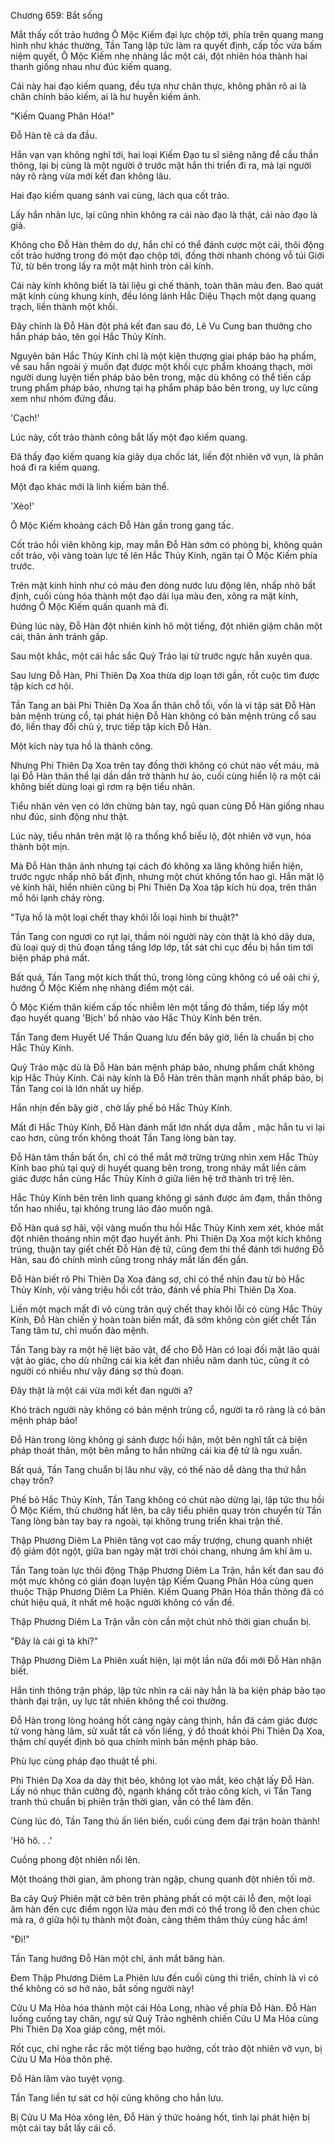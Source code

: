




Chương 659: Bắt sống


Mắt thấy cốt trảo hướng Ô Mộc Kiếm đại lực chộp tới, phía trên quang mang hình như khác thường, Tần Tang lập tức làm ra quyết định, cấp tốc vừa bấm niệm quyết, Ô Mộc Kiếm nhẹ nhàng lắc một cái, đột nhiên hóa thành hai thanh giống nhau như đúc kiếm quang.

Cái này hai đạo kiếm quang, đều tựa như chân thực, không phân rõ ai là chân chính bảo kiếm, ai là hư huyễn kiếm ảnh.

"Kiếm Quang Phân Hóa!"

Đỗ Hàn tê cả da đầu.

Hắn vạn vạn không nghĩ tới, hai loại Kiếm Đạo tu sĩ siêng năng để cầu thần thông, lại bị cùng là một người ở trước mặt hắn thi triển đi ra, mà lại người này rõ ràng vừa mới kết đan không lâu.

Hai đạo kiếm quang sánh vai cùng, lách qua cốt trảo.

Lấy hắn nhãn lực, lại cũng nhìn không ra cái nào đạo là thật, cái nào đạo là giả.

Không cho Đỗ Hàn thêm do dự, hắn chỉ có thể đánh cược một cái, thôi động cốt trảo hướng trong đó một đạo chộp tới, đồng thời nhanh chóng vỗ túi Giới Tử, từ bên trong lấy ra một mặt hình tròn cái kính.

Cái này kính không biết là tài liệu gì chế thành, toàn thân màu đen. Bao quát mặt kính cùng khung kính, đều lóng lánh Hắc Diệu Thạch một dạng quang trạch, liền thành một khối.

Đây chính là Đỗ Hàn đột phá kết đan sau đó, Lê Vu Cung ban thưởng cho hắn pháp bảo, tên gọi Hắc Thủy Kính.

Nguyên bản Hắc Thủy Kính chỉ là một kiện thượng giai pháp bảo hạ phẩm, về sau hắn ngoài ý muốn đạt được một khối cực phẩm khoáng thạch, mời người dung luyện tiến pháp bảo bên trong, mặc dù không có thể tiến cấp trung phẩm pháp bảo, nhưng tại hạ phẩm pháp bảo bên trong, uy lực cũng xem như nhóm đứng đầu.

'Cạch!'

Lúc này, cốt trảo thành công bắt lấy một đạo kiếm quang.

Đã thấy đạo kiếm quang kia giãy dụa chốc lát, liền đột nhiên vỡ vụn, là phân hoá đi ra kiếm quang.

Một đạo khác mới là linh kiếm bản thể.

'Xèo!'

Ô Mộc Kiếm khoảng cách Đỗ Hàn gần trong gang tấc.

Cốt trảo hồi viên không kịp, may mắn Đỗ Hàn sớm có phòng bị, không quản cốt trảo, vội vàng toàn lực tế lên Hắc Thủy Kính, ngăn tại Ô Mộc Kiếm phía trước.

Trên mặt kính hình như có màu đen dòng nước lưu động lên, nhấp nhô bất định, cuối cùng hóa thành một đạo dải lụa màu đen, xông ra mặt kính, hướng Ô Mộc Kiếm quấn quanh mà đi.

Đúng lúc này, Đỗ Hàn đột nhiên kinh hô một tiếng, đột nhiên giậm chân một cái, thân ảnh tránh gấp.

Sau một khắc, một cái hắc sắc Quỷ Trảo lại từ trước ngực hắn xuyên qua.

Sau lưng Đỗ Hàn, Phi Thiên Dạ Xoa thừa dịp loạn tới gần, rốt cuộc tìm được tập kích cơ hội.

Tần Tang an bài Phi Thiên Dạ Xoa ẩn thân chỗ tối, vốn là vì tập sát Đỗ Hàn bản mệnh trùng cổ, tại phát hiện Đỗ Hàn không có bản mệnh trùng cổ sau đó, liền thay đổi chủ ý, trực tiếp tập kích Đỗ Hàn.

Một kích này tựa hồ là thành công.

Nhưng Phi Thiên Dạ Xoa trên tay đồng thời không có chút nào vết máu, mà lại Đỗ Hàn thân thể lại dần dần trở thành hư ảo, cuối cùng hiển lộ ra một cái không biết dùng loại gì rơm rạ bện tiểu nhân.

Tiểu nhân vẻn vẹn có lớn chừng bàn tay, ngũ quan cùng Đỗ Hàn giống nhau như đúc, sinh động như thật.

Lúc này, tiểu nhân trên mặt lộ ra thống khổ biểu lộ, đột nhiên vỡ vụn, hóa thành bột mịn.

Mà Đỗ Hàn thân ảnh nhưng tại cách đó không xa lăng không hiển hiện, trước ngực nhấp nhô bất định, nhưng một chút không tổn hao gì. Hắn mặt lộ vẻ kinh hãi, hiển nhiên cũng bị Phi Thiên Dạ Xoa tập kích hù dọa, trên thân mồ hôi lạnh chảy ròng.

"Tựa hồ là một loại chết thay khôi lỗi loại hình bí thuật?"

Tần Tang con ngươi co rụt lại, thầm nói người này còn thật là khó dây dưa, đủ loại quỷ dị thủ đoạn tầng tầng lớp lớp, tất sát chi cục đều bị hắn tìm tới biện pháp phá mất.

Bất quá, Tần Tang một kích thất thủ, trong lòng cũng không có uể oải chi ý, hướng Ô Mộc Kiếm nhẹ nhàng điểm một cái.

Ô Mộc Kiếm thân kiếm cấp tốc nhiễm lên một tầng đỏ thắm, tiếp lấy một đạo huyết quang 'Bịch' bổ nhào vào Hắc Thủy Kính bên trên.

Tần Tang đem Huyết Uế Thần Quang lưu đến bây giờ, liền là chuẩn bị cho Hắc Thủy Kính.

Quỷ Trảo mặc dù là Đỗ Hàn bản mệnh pháp bảo, nhưng phẩm chất không kịp Hắc Thủy Kính. Cái này kính là Đỗ Hàn trên thân mạnh nhất pháp bảo, bị Tần Tang coi là lớn nhất uy hiếp.

Hắn nhịn đến bây giờ , chờ lấy phế bỏ Hắc Thủy Kính.

Mất đi Hắc Thủy Kính, Đỗ Hàn đánh mất lớn nhất dựa dẫm , mặc hắn tu vi lại cao hơn, cũng trốn không thoát Tần Tang lòng bàn tay.

Đỗ Hàn tâm thần bất ổn, chỉ có thể mắt mở trừng trừng nhìn xem Hắc Thủy Kính bao phủ tại quỷ dị huyết quang bên trong, trong nháy mắt liền cảm giác được hắn cùng Hắc Thủy Kính ở giữa liên hệ trở thành trì trệ lên.

Hắc Thủy Kính bên trên linh quang không gì sánh được ảm đạm, thần thông tổn hao nhiều, tại không trung lảo đảo muốn ngã.

Đỗ Hàn quá sợ hãi, vội vàng muốn thu hồi Hắc Thủy Kính xem xét, khóe mắt đột nhiên thoáng nhìn một đạo huyết ảnh. Phi Thiên Dạ Xoa một kích không trúng, thuận tay giết chết Đỗ Hàn đệ tử, cũng đem thi thể đánh tới hướng Đỗ Hàn, sau đó chính mình cũng trong nháy mắt lấn đến gần.

Đỗ Hàn biết rõ Phi Thiên Dạ Xoa đáng sợ, chỉ có thể nhịn đau từ bỏ Hắc Thủy Kính, vội vàng triệu hồi cốt trảo, đánh về phía Phi Thiên Dạ Xoa.

Liền một mạch mất đi vô cùng trân quý chết thay khôi lỗi cỏ cùng Hắc Thủy Kính, Đỗ Hàn chiến ý hoàn toàn biến mất, đã sớm không còn giết chết Tần Tang tâm tư, chỉ muốn đào mệnh.

Tần Tang bày ra một hệ liệt bảo vật, để cho Đỗ Hàn có loại đối mặt lão quái vật ảo giác, cho dù những cái kia kết đan nhiều năm danh túc, cũng ít có người có nhiều như vậy đáng sợ thủ đoạn.

Đây thật là một cái vừa mới kết đan người a?

Khó trách người này không có bản mệnh trùng cổ, người ta rõ ràng là có bản mệnh pháp bảo!

Đỗ Hàn trong lòng không gì sánh được hối hận, một bên nghĩ tất cả biện pháp thoát thân, một bên mắng to hắn những cái kia đệ tử là ngu xuẩn.

Bất quá, Tần Tang chuẩn bị lâu như vậy, có thể nào dễ dàng tha thứ hắn chạy trốn?

Phế bỏ Hắc Thủy Kính, Tần Tang không có chút nào dừng lại, lập tức thu hồi Ô Mộc Kiếm, thủ chưởng hất lên, ba cây tiểu phiên quay tròn chuyển từ Tần Tang lòng bàn tay bay ra ngoài, tại không trung triển khai trận thế.

Thập Phương Diêm La Phiên tăng vọt cao mấy trượng, chung quanh nhiệt độ giảm đột ngột, giữa ban ngày mặt trời chói chang, nhưng âm khí âm u.

Tần Tang toàn lực thôi động Thập Phương Diêm La Trận, hắn kết đan sau đó một mực không có gián đoạn luyện tập Kiếm Quang Phân Hóa cùng quen thuộc Thập Phương Diêm La Phiên. Kiếm Quang Phân Hóa thần thông đã có chút hiệu quả, ít nhất mê hoặc người không có vấn đề.

Thập Phương Diêm La Trận vẫn còn cần một chút nhỏ thời gian chuẩn bị.

"Đây là cái gì tà khí?"

Thập Phương Diêm La Phiên xuất hiện, lại một lần nữa đổi mới Đỗ Hàn nhận biết.

Hắn tinh thông trận pháp, lập tức nhìn ra cái này hẳn là ba kiện pháp bảo tạo thành đại trận, uy lực tất nhiên không thể coi thường.

Đỗ Hàn trong lòng hoảng hốt càng ngày càng thịnh, hắn đã cảm giác được tử vong hàng lâm, sử xuất tất cả vốn liếng, ý đồ thoát khỏi Phi Thiên Dạ Xoa, thậm chí quyết định bỏ qua chính mình bản mệnh pháp bảo.

Phù lục cùng pháp đạo thuật tề phi.

Phi Thiên Dạ Xoa da dày thịt béo, không lọt vào mắt, kéo chặt lấy Đỗ Hàn. Lấy nó nhục thân cường độ, ngạnh kháng cốt trảo công kích, vì Tần Tang tranh thủ chuẩn bị phiên trận thời gian, vẫn có thể làm đến.

Cùng lúc đó, Tần Tang thủ ấn liên biến, cuối cùng đem đại trận hoàn thành!

'Hô hô. . .'

Cuồng phong đột nhiên nổi lên.

Một thoáng thời gian, âm phong tràn ngập, chung quanh đột nhiên tối mờ.

Ba cây Quỷ Phiên mặt cờ bên trên phảng phất có một cái lỗ đen, một loại âm hàn đến cực điểm ngọn lửa màu đen mới có thể trong lỗ đen chen chúc mà ra, ở giữa hội tụ thành một đoàn, càng thêm thâm thúy cùng hắc ám!

"Đi!"

Tần Tang hướng Đỗ Hàn một chỉ, ánh mắt băng hàn.

Đem Thập Phương Diêm La Phiên lưu đến cuối cùng thi triển, chính là vì có thể không có sơ hở nào, bắt sống người này!

Cửu U Ma Hỏa hóa thành một cái Hỏa Long, nhào về phía Đỗ Hàn. Đỗ Hàn luống cuống tay chân, ngự sử Quỷ Trảo nghênh chiến Cửu U Ma Hỏa cùng Phi Thiên Dạ Xoa giáp công, mệt mỏi.

Rốt cục, chỉ nghe rắc rắc một tiếng bạo hưởng, cốt trảo đột nhiên vỡ vụn, bị Cửu U Ma Hỏa thôn phệ.

Đỗ Hàn lâm vào tuyệt vọng.

Tần Tang liền tự sát cơ hội cũng không cho hắn lưu.

Bị Cửu U Ma Hỏa xông lên, Đỗ Hàn ý thức hoảng hốt, tỉnh lại phát hiện bị một cái tay bắt lấy cái cổ.




